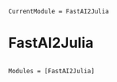 ```@meta
CurrentModule = FastAI2Julia
```

# FastAI2Julia

```@index
```

```@autodocs
Modules = [FastAI2Julia]
```
